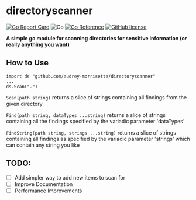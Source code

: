 # directoryscanner
[![Go Report Card](https://goreportcard.com/badge/github.com/audrey-morrisette/directoryscanner)](https://goreportcard.com/report/github.com/audrey-morrisette/directoryscanner) ![Go](https://github.com/audrey-morrisette/directoryscanner/workflows/Go/badge.svg) [![Go Reference](https://pkg.go.dev/badge/github.com/audrey-morrisette/directoryscanner.svg)](https://pkg.go.dev/github.com/audrey-morrisette/directoryscanner) [![GitHub license](https://img.shields.io/github/license/Naereen/StrapDown.js.svg)](https://github.com/Naereen/StrapDown.js/blob/master/LICENSE)



**A simple go module for scanning directories for sensitive information (or really anything you want)**

## How to Use

```
import ds "github.com/audrey-morrisette/directoryscanner"
...
ds.Scan(".")
```

`Scan(path string)` 
returns a slice of strings containing all findings from the given directory

`Find(path string, dataTypes ...string)` 
returns a slice of strings containing all the findings specified by the variadic parameter 'dataTypes'

`FindString(path string, strings ...string)` 
returns a slice of strings containing all findings as specified by the variadic parameter 'strings' which can contain any string you like

## TODO:
- [ ] Add simpler way to add new items to scan for
- [ ] Improve Documentation
- [ ] Performance Improvements
